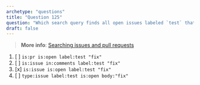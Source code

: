 ```yaml
---
archetype: "questions"  
title: "Question 125"  
question: "Which search query finds all open issues labeled `test` that mention 'fix' in their body text?"  
draft: false  
---
```


> **More info**: [Searching issues and pull requests](https://docs.github.com/en/search-github/searching-on-github/searching-issues-and-pull-requests)

1. [ ] `is:pr is:open label:test "fix"`  
1. [ ] `is:issue in:comments label:test "fix"`  
1. [x] `is:issue is:open label:test "fix"`  
1. [ ] `type:issue label:test is:open body:"fix"`  